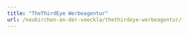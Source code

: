 ```yaml
---
title: "TheThirdEye Werbeagentur"
url: /neukirchen-an-der-voeckla/thethirdeye-werbeagentur/
---
```


